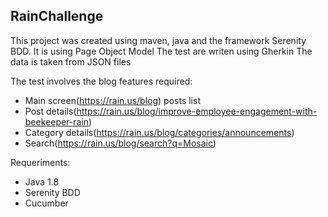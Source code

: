 ## RainChallenge

This project was created using maven, java and the framework Serenity BDD.
It is using Page Object Model
The test are writen using Gherkin
The data is taken from JSON files

The test involves the blog features required:
- Main screen(https://rain.us/blog) posts list
- Post details(https://rain.us/blog/improve-employee-engagement-with-beekeeper-rain)
- Category details(https://rain.us/blog/categories/announcements)
- Search(https://rain.us/blog/search?q=Mosaic)

Requeriments:
- Java 1.8
- Serenity BDD
- Cucumber
